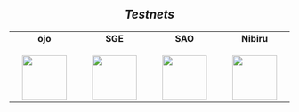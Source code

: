 <div align="center">
  <div>
  <h2><i>
  Testnets 
  </i></h2>
  </div>
</div>

  <table width="400px" align="center">
    <tbody>
      <tr valign="top">
        <td width="130px" align="center">
          <span><strong>ojo</strong></span><br><br />
            <a href="https://github.com/GalaxyNode/Testnets-guides/tree/main/ojo" target="_blank" rel="noopener noreferrer">
            <img height="80px" src="https://i.ibb.co/GfZ5vbc/h-Q4-S0c-A0-400x400.jpg">
            </td>
        <td width="130px" align="center">
          <span><strong>SGE</strong></span><br><br />
            <a href="https://github.com/GalaxyNode/Testnets-guides/tree/main/SGE" target="_blank" rel="noopener noreferrer">
            <img height="80px" src="https://i.ibb.co/5MgSQ0Q/Izhq-Hzk-M-400x400.jpg">
            </td>
        <td width="130px" align="center">
          <span><strong>SAO</strong></span><br><br />
            <a href="https://github.com/GalaxyNode/Testnets-guides/tree/main/SAO" target="_blank" rel="noopener noreferrer">
            <img height="80px" src="https://i.ibb.co/s9MdT2Q/k-V74-EMrg-400x400.jpg">
            </td>
        <td width="130px" align="center">
          <span><strong>Nibiru</strong></span><br><br />
            <a href="https://github.com/GalaxyNode/Testnets-guides/tree/main/Nibiru" target="_blank" rel="noopener noreferrer">
            <img height="80px" src="https://i.ibb.co/865XFvQ/Niburu.png">
            </td>

